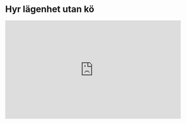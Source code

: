 
# Hyr lägenhet utan kö


<iframe width="560" height="315" src="https://www.youtube.com/embed/KpU0UJou-7Q" title="YouTube video player" frameborder="0" allow="accelerometer; autoplay; clipboard-write; encrypted-media; gyroscope; picture-in-picture" allowfullscreen></iframe>
